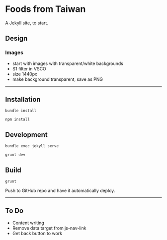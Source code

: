 # Foods from Taiwan

A Jekyll site, to start.

## Design

### Images

- start with images with transparent/white backgrounds
- S1 filter in VSCO
- size 1440px
- make background transparent, save as PNG

---
## Installation

```
bundle install
```

```
npm install
```

## Development

```
bundle exec jekyll serve
```

```
grunt dev
```

## Build

```
grunt
```

Push to GitHub repo and have it automatically deploy.

---
## To Do

- Content writing
- Remove data target from js-nav-link
- Get back button to work